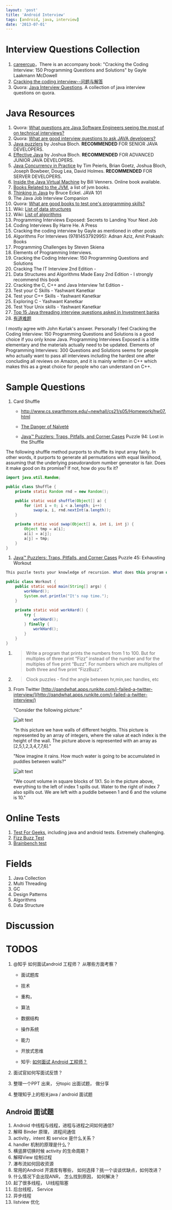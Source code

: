 ```yaml
---
layout: 'post'
title: 'Android Interview'
tags: [android, java, interview]
date: '2013-07-01'
---
```


# Interview Questions Collection

1. [careercup](http://www.careercup.com/)，There is an accompany book: "Cracking the Coding Interview: 150 Programming Questions and Solutions" by Gayle Laakmann McDowell
1. [Cracking the coding interview--问题与解答](http://hawstein.com/posts/ctci-solutions-contents.html)
1. Quora: [Java Interview Questions](http://www.quora.com/Java-Interview-Questions). A collection of java interview questions on quora.

# Java Resources

1. Quora: [What questions are Java Software Engineers seeing the most of on technical interviews?](http://www.quora.com/What-questions-are-Java-Software-Engineers-seeing-the-most-of-on-technical-interviews)
1. Quora: [What are good interview questions to ask JAVA developers?](http://www.quora.com/Java-programming-language/What-are-good-interview-questions-to-ask-JAVA-developers)
1. [Java puzzlers](http://www.javapuzzlers.com/) by Joshua Bloch. **RECOMMENDED** FOR SENIOR JAVA DEVELOPERS.
1. [Effective Java](http://books.google.com.hk/books/about/Effective_Java.html?id=ka2VUBqHiWkC) by Joshua Bloch. **RECOMMENDED** FOR ADVANCED JUNIOR JAVA DEVELOPERS.
1. [Java Concurrency in Practice](http://books.google.com.hk/books?id=EK43StEVfJIC&hl=zh-CN&source=gbs_similarbooks) by Tim Peierls, Brian Goetz, Joshua Bloch, Joseph Bowbeer, Doug Lea, David Holmes. **RECOMMENDED** FOR SERVER DEVELOPERS.
1. [Inside the Java Virtual Machine](http://www.artima.com/insidejvm/ed2/index.html) by Bill Venners. Online book available.
1. [Books Related to the JVM](http://www.artima.com/jvm/booklist.html), a list of jvm books.
1. [Thinking in Java](http://books.google.com.hk/books/about/Thinking_In_Java.html?id=j_O5QgAACAAJ) by Bruce Eckel. JAVA 101
1. The Java Job Interview Companion
1. Quora: [What are good books to test one's programming skills?](http://www.quora.com/Computer-Science/What-are-good-books-to-test-ones-programming-skills)
1. Wiki: [List of data structures](http://en.wikipedia.org/wiki/List_of_data_structures)
1. Wiki: [List of algorithms](http://en.wikipedia.org/wiki/List_of_algorithms)
1. Programming Interviews Exposed: Secrets to Landing Your Next Job
1. Coding Interviews By Harre He. A Press
1. Cracking the coding interview by Gayle as mentioned in other posts
1. Algorithms For Interviews (9781453792995): Adnan Aziz, Amit Prakash: Books
1. Programming Challenges by Steven Skiena
1. Elements of Programming Interviews.
1. Cracking the Coding Interview: 150 Programming Questions and Solutions
1. Cracking The IT Interview 2nd Edition -
1. Data Structures and Algorithms Made Easy 2nd Edition - I strongly recommend this book
1. Cracking the C, C++ and Java Interview 1st Edition -
1. Test your C Skills - Yashwant Kanetkar
1. Test your C++ Skills - Yashwant Kanetkar
1. Exploring C - Yashwant Kanetkar
1. Test Your Unix skills - Yashwant Kanetkar
1. [Top 15 Java threading interview questions asked in Investment banks](http://javarevisited.blogspot.in/2011/07/java-multi-threading-interview.html)
1. [有道难题](http://blog.csdn.net/goooxu)

I mostly agree with John Kurlak's answer. Personally I feel Cracking the Coding Interview: 150 Programming Questions and Solutions is a good choice if you only know Java. Programming Interviews Exposed is a little elementary and the materials actually need to be updated. Elements of Programming Interviews: 300 Questions and Solutions seems for people who actually want to pass all interviews including the hardest one after concluding all reviews on Amazon, and it is mainly written in C++ which makes this as a great choice for people who can understand on C++.

# Sample Questions

1. Card Shuffle

   - http://www.cs.swarthmore.edu/~newhall/cs21/s05/Homework/hw07.html

   - [The Danger of Naïveté](http://www.codinghorror.com/blog/2007/12/the-danger-of-naivete.html)

   - [Java™ Puzzlers: Traps, Pitfalls, and Corner Cases](http://my.safaribooksonline.com/book/programming/java/032133678x/advanced-puzzlers/ch10lev1sec9) Puzzle 94: Lost in the Shuffle

The following shuffle method purports to shuffle its input array fairly. In other words, it purports to generate all permutations with equal likelihood, assuming that the underlying pseudorandom number generator is fair. Does it make good on its promise? If not, how do you fix it?

```java
import java.util.Random;

public class Shuffle {
    private static Random rnd = new Random();

    public static void shuffle(Object[] a) {
        for (int i = 0; i < a.length; i++)
            swap(a, i, rnd.nextInt(a.length));
    }

    private static void swap(Object[] a, int i, int j) {
        Object tmp = a[i];
        a[i] = a[j];
        a[j] = tmp;
    }
}
```

1. [Java™ Puzzlers: Traps, Pitfalls, and Corner Cases](http://my.safaribooksonline.com/book/programming/java/032133678x/advanced-puzzlers/ch10lev1sec9#X2ludGVybmFsX0h0bWxWaWV3P3htbGlkPTAzMjEzMzY3OHglMkZjaDA1bGV2MXNlYzEwJnF1ZXJ5PQ==) Puzzle 45: Exhausting Workout

```java
This puzzle tests your knowledge of recursion. What does this program do?

public class Workout {
    public static void main(String[] args) {
        workHard();
        System.out.println("It's nap time.");
    }

    private static void workHard() {
        try {
            workHard();
        } finally {
            workHard();
        }
    }
}
```

1.  > Write a program that prints the numbers from 1 to 100. But for multiples of three print “Fizz” instead of the number and for the multiples of five print “Buzz”. For numbers which are multiples of both three and five print “FizzBuzz”.

1.  > Clock puzzles - find the angle between hr,min,sec handles, etc

1.  From Twitter [http://qandwhat.apps.runkite.com/i-failed-a-twitter-interview/](http://qandwhat.apps.runkite.com/i-failed-a-twitter-interview/)
    >
    <p>"Consider the following picture:"</p>
    <p><img src="http://qandwhat.apps.runkite.com/content/images/2013/Oct/twitter.jpg" alt="alt text" /></p>
    <p>"In this picture we have walls of different heights. This picture is represented by an array of integers, where the value at each index is the height of the wall. The picture above is represented with an array as [2,5,1,2,3,4,7,7,6]."</p>
    <p>"Now imagine it rains. How much water is going to be accumulated in puddles between walls?" </p>
    <p><img src="http://qandwhat.apps.runkite.com/content/images/2013/Oct/twitter_water.jpg" alt="alt text" /></p>
    <p>"We count volume in square blocks of 1X1. So in the picture above, everything to the left of index 1 spills out. Water to the right of index 7 also spills out. We are left with a puddle between 1 and 6 and the volume is 10." </p>

# Online Tests

1. [Test For Geeks](http://tests4geeks.com/test/java), including java and android tests. Extremely challenging.
1. [Fizz Buzz Test](http://c2.com/cgi/wiki?FizzBuzzTest)
1. [Brainbench test](http://www.brainbench.com/xml/bb/common/testcenter/taketest.xml?testId=115)

# Fields

1. Java Collection
1. Multi Threading
1. GC
1. Design Patterns
1. Algorithms
1. Data Structure

# Discussion

# TODOS

1. @知乎 如何面试android 工程师？ 从哪些方面考察？

   - 面试题库

   - 技术

   - 重构，

   - 算法

   - 数据结构

   - 操作系统

   - 能力

   - 开放式思维

   - 知乎: [如何面试 Android 工程师？](http://www.zhihu.com/question/19733999)

2. 面试官如何写面试反馈？
3. 整理一个PPT 出来， 分topic 出面试题， 做分享
4. 整理知乎上的相关java / android 面试题

## Android 面试题

1. Android 中线程与线程，进程与进程之间如何通信?
1. 解释 Binder 原理， 进程间通信
1. activity，intent 和 service 是什么关系？
1. handler 机制的原理是什么？
1. 横竖屏切换时候 activity 的生命周期？
1. 解释View 绘制过程
1. 瀑布流如何回收资源
1. 常用的Android 开源库有哪些， 如何选择？挑一个谈谈优缺点，如何改进？
1. 什么情况下会出现ANR， 怎么找到原因， 如何解决？
1. 起了很多线程， UI线程阻塞
1. 后台线程， Service
1. 异步线程
1. listview 优化

